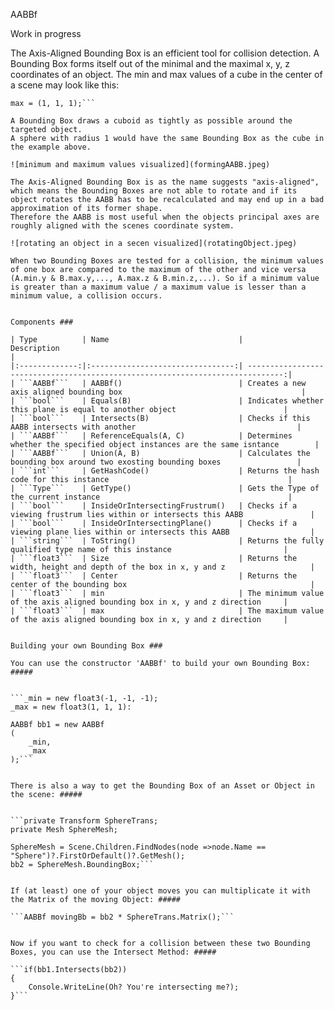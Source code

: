 AABBf 

Work in progress

The Axis-Aligned Bounding Box is an efficient tool for collision detection.
A Bounding Box forms itself out of the minimal and the maximal x, y, z coordinates of an object.
The min and max values of a cube in the center of a scene may look like this:

```min = (-1, -1, -1); 
max = (1, 1, 1);```

A Bounding Box draws a cuboid as tightly as possible around the targeted object.
A sphere with radius 1 would have the same Bounding Box as the cube in the example above.

![minimum and maximum values visualized](formingAABB.jpeg)

The Axis-Aligned Bounding Box is as the name suggests "axis-aligned", which means the Bounding Boxes are not able to rotate and if its object rotates the AABB has to be recalculated and may end up in a bad approximation of its former shape.
Therefore the AABB is most useful when the objects principal axes are roughly aligned with the scenes coordinate system.

![rotating an object in a secen visualized](rotatingObject.jpeg)

When two Bounding Boxes are tested for a collision, the minimum values of one box are compared to the maximum of the other and vice versa (A.min.y & B.max.y,..., A.max.z & B.min.z,...). So if a minimum value is greater than a maximum value / a maximum value is lesser than a minimum value, a collision occurs.


Components ###

| Type          | Name                             |        Description                                                             |
|:-------------:|:--------------------------------:| ------------------------------------------------------------------------------:|
| ```AABBf```   | AABBf()                          | Creates a new axis aligned bounding box                                        |
| ```bool```    | Equals(B)                        | Indicates whether this plane is equal to another object                        |
| ```bool```    | Intersects(B)                    | Checks if this AABB intersects with another                                    |
| ```AABBf```   | ReferenceEquals(A, C)            | Determines whether the specified object instances are the same isntance        |
| ```AABBf```   | Union(A, B)                      | Calculates the bounding box around two exosting bounding boxes                 |
| ```int```     | GetHashCode()                    | Returns the hash code for this instance                                        |
| ```Type```    | GetType()                        | Gets the Type of the current instance                                          |
| ```bool```    | InsideOrIntersectingFrustrum()   | Checks if a viewing frustrum lies within or intersects this AABB               |
| ```bool```    | InsideOrIntersectingPlane()      | Checks if a viewing plane lies within or intersects this AABB                  |
| ```string```  | ToString()                       | Returns the fully qualified type name of this instance                         |
| ```float3```  | Size                             | Returns the width, height and depth of the box in x, y and z                   |
| ```float3```  | Center                           | Returns the center of the bounding box                                         |
| ```float3```  | min                              | The minimum value of the axis aligned bounding box in x, y and z direction     |
| ```float3```  | max                              | The maximum value of the axis aligned bounding box in x, y and z direction     |


Building your own Bounding Box ###

You can use the constructor 'AABBf' to build your own Bounding Box: #####


```_min = new float3(-1, -1, -1);
_max = new float3(1, 1, 1):

AABBf bb1 = new AABBf
(
    _min,
    _max 
);```


There is also a way to get the Bounding Box of an Asset or Object in the scene: #####


```private Transform SphereTrans;
private Mesh SphereMesh;

SphereMesh = Scene.Children.FindNodes(node =>node.Name == "Sphere")?.FirstOrDefault()?.GetMesh();
bb2 = SphereMesh.BoundingBox;```


If (at least) one of your object moves you can multiplicate it with the Matrix of the moving Object: #####

```AABBf movingBb = bb2 * SphereTrans.Matrix();```


Now if you want to check for a collision between these two Bounding Boxes, you can use the Intersect Method: #####

```if(bb1.Intersects(bb2))
{
    Console.WriteLine(Oh? You're intersecting me?);
}```